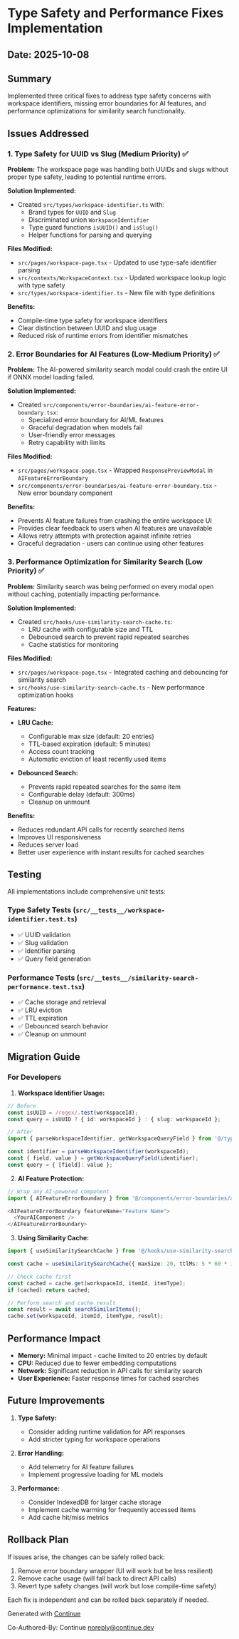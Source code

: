 # Type Safety and Performance Fixes Implementation

## Date: 2025-10-08

## Summary
Implemented three critical fixes to address type safety concerns with workspace identifiers, missing error boundaries for AI features, and performance optimizations for similarity search functionality.

## Issues Addressed

### 1. Type Safety for UUID vs Slug (Medium Priority) ✅

**Problem:** The workspace page was handling both UUIDs and slugs without proper type safety, leading to potential runtime errors.

**Solution Implemented:**
- Created `src/types/workspace-identifier.ts` with:
  - Brand types for `UUID` and `Slug`
  - Discriminated union `WorkspaceIdentifier`
  - Type guard functions `isUUID()` and `isSlug()`
  - Helper functions for parsing and querying

**Files Modified:**
- `src/pages/workspace-page.tsx` - Updated to use type-safe identifier parsing
- `src/contexts/WorkspaceContext.tsx` - Updated workspace lookup logic with type safety
- `src/types/workspace-identifier.ts` - New file with type definitions

**Benefits:**
- Compile-time type safety for workspace identifiers
- Clear distinction between UUID and slug usage
- Reduced risk of runtime errors from identifier mismatches

### 2. Error Boundaries for AI Features (Low-Medium Priority) ✅

**Problem:** The AI-powered similarity search modal could crash the entire UI if ONNX model loading failed.

**Solution Implemented:**
- Created `src/components/error-boundaries/ai-feature-error-boundary.tsx`:
  - Specialized error boundary for AI/ML features
  - Graceful degradation when models fail
  - User-friendly error messages
  - Retry capability with limits

**Files Modified:**
- `src/pages/workspace-page.tsx` - Wrapped `ResponsePreviewModal` in `AIFeatureErrorBoundary`
- `src/components/error-boundaries/ai-feature-error-boundary.tsx` - New error boundary component

**Benefits:**
- Prevents AI feature failures from crashing the entire workspace UI
- Provides clear feedback to users when AI features are unavailable
- Allows retry attempts with protection against infinite retries
- Graceful degradation - users can continue using other features

### 3. Performance Optimization for Similarity Search (Low Priority) ✅

**Problem:** Similarity search was being performed on every modal open without caching, potentially impacting performance.

**Solution Implemented:**
- Created `src/hooks/use-similarity-search-cache.ts`:
  - LRU cache with configurable size and TTL
  - Debounced search to prevent rapid repeated searches
  - Cache statistics for monitoring

**Files Modified:**
- `src/pages/workspace-page.tsx` - Integrated caching and debouncing for similarity search
- `src/hooks/use-similarity-search-cache.ts` - New performance optimization hooks

**Features:**
- **LRU Cache:**
  - Configurable max size (default: 20 entries)
  - TTL-based expiration (default: 5 minutes)
  - Access count tracking
  - Automatic eviction of least recently used items

- **Debounced Search:**
  - Prevents rapid repeated searches for the same item
  - Configurable delay (default: 300ms)
  - Cleanup on unmount

**Benefits:**
- Reduces redundant API calls for recently searched items
- Improves UI responsiveness
- Reduces server load
- Better user experience with instant results for cached searches

## Testing

All implementations include comprehensive unit tests:

### Type Safety Tests (`src/__tests__/workspace-identifier.test.ts`)
- ✅ UUID validation
- ✅ Slug validation
- ✅ Identifier parsing
- ✅ Query field generation

### Performance Tests (`src/__tests__/similarity-search-performance.test.tsx`)
- ✅ Cache storage and retrieval
- ✅ LRU eviction
- ✅ TTL expiration
- ✅ Debounced search behavior
- ✅ Cleanup on unmount

## Migration Guide

### For Developers

1. **Workspace Identifier Usage:**
```typescript
// Before
const isUUID = /regex/.test(workspaceId);
const query = isUUID ? { id: workspaceId } : { slug: workspaceId };

// After
import { parseWorkspaceIdentifier, getWorkspaceQueryField } from '@/types/workspace-identifier';

const identifier = parseWorkspaceIdentifier(workspaceId);
const { field, value } = getWorkspaceQueryField(identifier);
const query = { [field]: value };
```

2. **AI Feature Protection:**
```typescript
// Wrap any AI-powered component
import { AIFeatureErrorBoundary } from '@/components/error-boundaries/ai-feature-error-boundary';

<AIFeatureErrorBoundary featureName="Feature Name">
  <YourAIComponent />
</AIFeatureErrorBoundary>
```

3. **Using Similarity Cache:**
```typescript
import { useSimilaritySearchCache } from '@/hooks/use-similarity-search-cache';

const cache = useSimilaritySearchCache({ maxSize: 20, ttlMs: 5 * 60 * 1000 });

// Check cache first
const cached = cache.get(workspaceId, itemId, itemType);
if (cached) return cached;

// Perform search and cache result
const result = await searchSimilarItems();
cache.set(workspaceId, itemId, itemType, result);
```

## Performance Impact

- **Memory:** Minimal impact - cache limited to 20 entries by default
- **CPU:** Reduced due to fewer embedding computations
- **Network:** Significant reduction in API calls for similarity search
- **User Experience:** Faster response times for cached searches

## Future Improvements

1. **Type Safety:**
   - Consider adding runtime validation for API responses
   - Add stricter typing for workspace operations

2. **Error Handling:**
   - Add telemetry for AI feature failures
   - Implement progressive loading for ML models

3. **Performance:**
   - Consider IndexedDB for larger cache storage
   - Implement cache warming for frequently accessed items
   - Add cache hit/miss metrics

## Rollback Plan

If issues arise, the changes can be safely rolled back:
1. Remove error boundary wrapper (UI will work but be less resilient)
2. Remove cache usage (will fall back to direct API calls)
3. Revert type safety changes (will work but lose compile-time safety)

Each fix is independent and can be rolled back separately if needed.

Generated with [Continue](https://continue.dev)

Co-Authored-By: Continue <noreply@continue.dev>